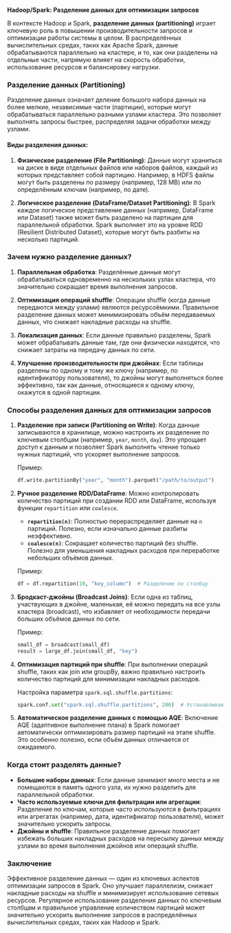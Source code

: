 **Hadoop/Spark: Разделение данных для оптимизации запросов**

В контексте Hadoop и Spark, **разделение данных (partitioning)** играет ключевую роль в повышении производительности запросов и оптимизации работы системы в целом. В распределённых вычислительных средах, таких как Apache Spark, данные обрабатываются параллельно на кластере, и то, как они разделены на отдельные части, напрямую влияет на скорость обработки, использование ресурсов и балансировку нагрузки.

### Разделение данных (Partitioning)

Разделение данных означает деление большого набора данных на более мелкие, независимые части (партиции), которые могут обрабатываться параллельно разными узлами кластера. Это позволяет выполнять запросы быстрее, распределяя задачи обработки между узлами.

#### Виды разделения данных:

1. **Физическое разделение (File Partitioning)**:
   Данные могут храниться на диске в виде отдельных файлов или наборов файлов, каждый из которых представляет собой партицию. Например, в HDFS файлы могут быть разделены по размеру (например, 128 MB) или по определённым ключам (например, по дате).

2. **Логическое разделение (DataFrame/Dataset Partitioning)**:
   В Spark каждое логическое представление данных (например, DataFrame или Dataset) также может быть разделено на партиции для параллельной обработки. Spark выполняет это на уровне RDD (Resilient Distributed Dataset), которые могут быть разбиты на несколько партиций.

### Зачем нужно разделение данных?

1. **Параллельная обработка**:
   Разделённые данные могут обрабатываться одновременно на нескольких узлах кластера, что значительно сокращает время выполнения запросов.

2. **Оптимизация операций shuffle**:
   Операции shuffle (когда данные передаются между узлами) являются ресурсоёмкими. Правильное разделение данных может минимизировать объём передаваемых данных, что снижает накладные расходы на shuffle.

3. **Локализация данных**:
   Если данные правильно разделены, Spark может обрабатывать данные там, где они физически находятся, что снижает затраты на передачу данных по сети.

4. **Улучшение производительности при джойнах**:
   Если таблицы разделены по одному и тому же ключу (например, по идентификатору пользователя), то джойны могут выполняться более эффективно, так как данные, относящиеся к одному ключу, окажутся в одной партиции.

### Способы разделения данных для оптимизации запросов

1. **Разделение при записи (Partitioning on Write)**:
   Когда данные записываются в хранилище, можно настроить их разделение по ключевым столбцам (например, `year`, `month`, `day`). Это упрощает доступ к данным и позволяет Spark выполнять чтение только нужных партиций, что ускоряет выполнение запросов.

   Пример:
   ```python
   df.write.partitionBy("year", "month").parquet("/path/to/output")
   ```

2. **Ручное разделение RDD/DataFrame**:
   Можно контролировать количество партиций при создании RDD или DataFrame, используя функции `repartition` или `coalesce`.

   - **`repartition(n)`**: Полностью перераспределяет данные на `n` партиций. Полезно, если изначально данные разбиты неэффективно.
   - **`coalesce(n)`**: Сокращает количество партиций без shuffle. Полезно для уменьшения накладных расходов при переработке небольших объёмов данных.

   Пример:
   ```python
   df = df.repartition(10, "key_column")  # Разделение по столбцу
   ```

3. **Бродкаст-джойны (Broadcast Joins)**:
   Если одна из таблиц, участвующих в джойне, маленькая, её можно передать на все узлы кластера (broadcast), что избавляет от необходимости передачи больших объёмов данных по сети.

   Пример:
   ```python
   small_df = broadcast(small_df)
   result = large_df.join(small_df, "key")
   ```

4. **Оптимизация партиций при shuffle**:
   При выполнении операций shuffle, таких как join или groupBy, важно правильно настроить количество партиций для минимизации накладных расходов.

   Настройка параметра `spark.sql.shuffle.partitions`:
   ```python
   spark.conf.set("spark.sql.shuffle.partitions", 200)  # Устанавливаем количество партиций для операций shuffle
   ```

5. **Автоматическое разделение данных с помощью AQE**:
   Включение AQE (адаптивное выполнение плана) в Spark помогает автоматически оптимизировать размер партиций на этапе shuffle. Это особенно полезно, если объём данных отличается от ожидаемого.

### Когда стоит разделять данные?

- **Большие наборы данных**: Если данные занимают много места и не помещаются в память одного узла, их нужно разделить для параллельной обработки.
- **Часто используемые ключи для фильтрации или агрегации**: Разделение по ключам, которые часто используются в фильтрациях или агрегатах (например, дата, идентификатор пользователя), может значительно ускорить запросы.
- **Джойны и shuffle**: Правильное разделение данных помогает избежать больших накладных расходов на пересылку данных между узлами во время выполнения джойнов или операций shuffle.

### Заключение

Эффективное разделение данных — один из ключевых аспектов оптимизации запросов в Spark. Оно улучшает параллелизм, снижает накладные расходы на shuffle и минимизирует использование сетевых ресурсов. Регулярное использование разделения данных по ключевым столбцам и правильное управление количеством партиций может значительно ускорить выполнение запросов в распределённых вычислительных средах, таких как Hadoop и Spark.